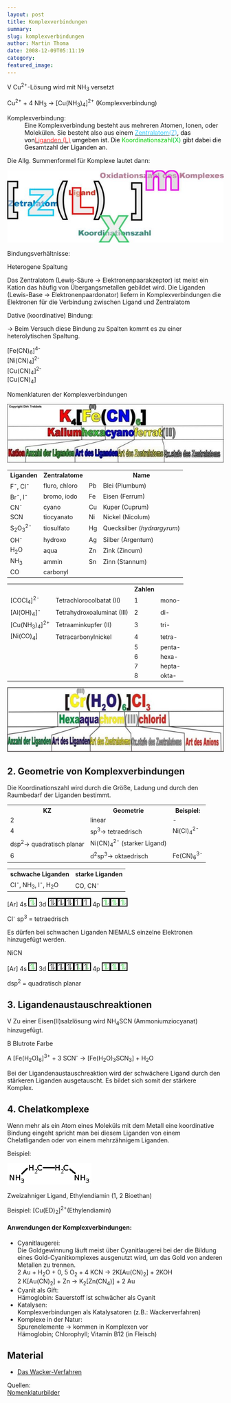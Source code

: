 ```yaml
---
layout: post
title: Komplexverbindungen
summary: 
slug: komplexverbindungen
author: Martin Thoma
date: 2008-12-09T05:11:19
category: 
featured_image: 
---
```

<p><span class="versuch">V</span> Cu<sup>2+</sup>-Lösung wird mit NH<sub>3</sub> versetzt</p>
<p>Cu<sup>2+</sup> + 4 NH<sub>3</sub> &#8594; [Cu(NH<sub>3</sub>)<sub>4</sub>]<sup>2+</sup> (Komplexverbindung)</p>
<dl><dt>Komplexverbindung:</dt><dd>Eine Komplexverbindung besteht aus mehreren Atomen, Ionen, oder Molekülen. Sie besteht also aus einem <span style="color: rgb(102, 204, 255);"><a href="http://www.ddesignmedia.de/Komplex_Chemie/HTML/GMS/Texte/Komplex/Zentralatom/Zentralatom.htm"><span style="color: rgb(51, 204, 255);">Zentralatom</span><span style="color: rgb(102, 204, 255);">(Z)</span></a></span><span style="color: black;">, das von<a href="http://www.ddesignmedia.de/Komplex_Chemie/HTML/GMS/Texte/Komplex/Liganden/Liganden.htm"><span style="color: rgb(255, 51, 51);">Liganden (L)</span></a> umgeben ist. Die </span><span style="color: rgb(0, 204, 0);">Koordinationszahl</span><span style="color: black;"></span><span style="color: rgb(0, 204, 51);">(X)</span><span style="color: black;"> gibt dabei die Gesamtzahl der Liganden an.</span></dd></dl>

<p>Die Allg. Summenformel für Komplexe lautet dann:</p>
<img src="bilder/komplexe.jpg" alt="Komplexverbindungen" />

<p>Bindungsverhältnisse:</p>
<p>Heterogene Spaltung</p>
<p>Das Zentralatom (Lewis-Säure &#8594; Elektronenpaarakzeptor) ist meist ein Kation das häufig von Übergangsmetallen gebildet wird. Die Liganden (Lewis-Base &#8594; Elektronenpaardonator) liefern in Komplexverbindungen die Elektronen für die Verbindung zwischen Ligand und Zentralatom</p>
<p>Dative (koordinative) Bindung:</p>
<p>&#8594; Beim Versuch diese Bindung zu Spalten kommt es zu einer heterolytischen Spaltung.</p>
<p>[Fe(CN)<sub>6</sub>]<sup>4-</sup><br/>
[Ni(CN)<sub>4</sub>]<sup>2-</sup><br/>
[Cu(CN)<sub>4</sub>]<sup>2-</sup><br/>
[Cu(CN)<sub>4</sub>]</p>
<p>Nomenklaturen der Komplexverbindungen</p>
<img src="bilder/nomenklatur.jpg" alt="Nomenklatur der Komplexverbindungen" /><table class="style1"><tbody>
<tr><th>Liganden</th><th>Zentralatome </th><th></th><th>Name</th>
</tr>
<tr>
    <td>F<sup>-</sup>, Cl<sup>-</sup></td>
    <td>fluro, chloro</td>
    <td>Pb</td>
    <td>Blei (Plumbum)</td>
</tr><tr class="odd">
    <td>Br<sup>-</sup>, I<sup>-</sup></td>
    <td>bromo, iodo</td>
    <td>Fe</td>
    <td>Eisen (Ferrum)</td>
</tr>
<tr>
    <td>CN<sup>-</sup></td>
    <td>cyano</td>
    <td>Cu</td>
    <td>Kuper (Cuprum)</td>
</tr><tr class="odd">
    <td>SCN</td>
    <td>tiocyanato</td>
    <td>Ni</td>
    <td>Nickel (Nicolum)</td>
</tr>
<tr>
    <td>S<sub>2</sub>O<sub>3</sub><sup>2-</sup></td>
    <td>tiosulfato</td>
    <td>Hg</td>
    <td>Quecksilber (<i>hydrargyrum</i>)</td>
</tr><tr class="odd">
    <td>OH<sup>-</sup></td>
    <td>hydroxo</td>
    <td>Ag</td>
    <td>Silber (Argentum)</td>
</tr>
<tr>
    <td>H<sub>2</sub>O</td>
    <td>aqua</td>
    <td>Zn</td>
    <td>Zink (Zincum)</td>
</tr><tr class="odd">
    <td>NH<sub>3</sub></td>
    <td>ammin</td>
    <td>Sn</td>
    <td>Zinn (Stannum)</td>
</tr>
<tr>
    <td>CO</td>
    <td>carbonyl</td><td colspan="2"></td>
</tr></tbody>
</table>

<table class="style1"><tbody>
<tr><th></th><th></th><th>Zahlen</td>
</tr>
<tr>
    <td>[COCl<sub>4</sub>]<sup>2-</sup></td>
    <td>Tetrachlorocolbatat (II)</td>
    <td>1</td>
    <td>mono-</td>
</tr><tr class="odd">
    <td>[Al(OH)<sub>4</sub>]<sup>-</sup></td>
    <td>Tetrahydroxoaluminat (III)</td>
    <td>2</td>
    <td>di-</td>
</tr>
<tr>
    <td>[Cu(NH<sub>3</sub>)<sub>4</sub>]<sup>2+</sup></td>
    <td>Tetraaminkupfer (II)</td>
    <td>3</td>
    <td>tri-</td>
</tr><tr class="odd">
    <td>[Ni(CO)<sub>4</sub>]</td>
    <td>Tetracarbonylnickel</td>
    <td>4</td>
    <td>tetra-</td>
</tr>
<tr><td colspan="2"></td>
    <td>5</td>
    <td>penta-</td>
</tr><tr class="odd"><td colspan="2"></td>
    <td>6</td>
    <td>hexa-</td>
</tr>
<tr><td colspan="2"></td>
    <td>7</td>
    <td>hepta-</td>
</tr><tr class="odd"><td colspan="2"></td>
    <td>8</td>
    <td>okta-</td>
</tr></tbody>
</table>

<img src="bilder/nomenklatur2.jpg" alt="Nomenklatur der Komplexverbindungen" /><h2>2. Geometrie von Komplexverbindungen</h2>
<p>Die Koordinationszahl wird durch die Größe, Ladung und durch den Raumbedarf der Liganden bestimmt.</p>
<table class="style1"><tbody>
<tr><th>KZ</th><th>Geometrie</th><th>Beispiel: </th>
</tr>
<tr>
    <td>2</td>
    <td>linear</td>
    <td>-</td>
</tr><tr class="odd">
    <td>4</td>
    <td>sp<sup>3</sup>&#8594; tetraedrisch</td>
    <td>Ni(Cl)<sub>4</sub><sup>2-</sup></td>
</tr>
<tr>
    <td>dsp<sup>2</sup>&#8594; quadratisch planar</td>
    <td>Ni(CN)<sub>4</sub><sup>2-</sup> (starker Ligand)</td>
</tr><tr class="odd">
    <td>6</td>
    <td>d<sup>2</sup>sp<sup>3</sup>&#8594; oktaedrisch</td>
    <td>Fe(CN)<sub>6</sub><sup>3-</sup></td>
</tr></tbody>
</table>

<table class="style1"><tbody>
<tr><th>schwache Liganden</th><th>starke Liganden</th>
</tr>
<tr>
    <td>Cl<sup>-</sup>, NH<sub>3</sub>, I<sup>-</sup>, H<sub>2</sub>O</td>
    <td>CO, CN<sup>-</sup></td>
</tr></tbody>
</table>



<p>[Ar] 4s <img src="bilder/2_kaestchen_colored.jpg" alt="Kästchen" /> 3d <img src="bilder/2_kaestchen.jpg" alt="Kästchen" /><img src="bilder/2_kaestchen.jpg" alt="Kästchen" /><img src="bilder/2_kaestchen.jpg" alt="Kästchen" /><img src="bilder/1_kaestchen.jpg" alt="Kästchen" /><img src="bilder/1_kaestchen.jpg" alt="Kästchen" /> 4p <img src="bilder/2_kaestchen_colored.jpg" alt="Kästchen" /><img src="bilder/2_kaestchen_colored.jpg" alt="Kästchen" /><img src="bilder/2_kaestchen_colored.jpg" alt="Kästchen" /></p>
<p><span class="green">Cl<sup>-</sup> sp<sup>3</sup> = tetraedrisch</span></p>
<p>Es dürfen bei schwachen Liganden NIEMALS einzelne Elektronen hinzugefügt werden.</p>
<p>NiCN</p>
<p>[Ar] 4s <img src="bilder/2_kaestchen_colored.jpg" alt="Kästchen" /> 3d <img src="bilder/2_kaestchen.jpg" alt="Kästchen" /><img src="bilder/2_kaestchen.jpg" alt="Kästchen" /><img src="bilder/2_kaestchen.jpg" alt="Kästchen" /><img src="bilder/2_kaestchen_one_color.jpg" alt="Kästchen" /><img src="bilder/2_kaestchen_one_color.jpg" alt="Kästchen" /> 4p <img src="bilder/2_kaestchen_colored.jpg" alt="Kästchen" /><img src="bilder/2_kaestchen_colored.jpg" alt="Kästchen" /><img src="bilder/2_kaestchen_colored.jpg" alt="Kästchen" /></p>
<p>dsp<sup>2</sup> = quadratisch planar</p>
<h2>3. Ligandenaustauschreaktionen</h2>
<p><span class="versuch">V </span> Zu einer Eisen(II)salzlösung wird NH<sub>4</sub>SCN (Ammoniumziocyanat) hinzugefügt.</p>
<p><span class="versuch">B </span> Blutrote Farbe</p>
<p><span class="versuch">A </span> [Fe(H<sub>2</sub>O)<sub>6</sub>]<sup>3+</sup> + 3 SCN<sup>-</sup> &#8594; [Fe(H<sub>2</sub>O)<sub>3</sub>SCN<sub>3</sub>] + H<sub>2</sub>O</p>
<p>Bei der Ligandenaustauschreaktion wird der schwächere Ligand durch den stärkeren Liganden ausgetauscht. Es bildet sich somit der stärkere Komplex.</p>
<h2>4. Chelatkomplexe </h2>
<p>Wenn mehr als ein Atom eines Moleküls mit dem Metall eine koordinative Bindung eingeht spricht man bei diesem Liganden von einem Chelatliganden oder von einem mehrzähnigem Liganden.</p>
<p class="u">Beispiel:</p>
<img src="bilder/ethylendiamin.gif" alt="Ethylendiamin" />

<p>Zweizahniger Ligand, Ethylendiamin (1, 2 Bioethan)</p>
<p><span class="u">Beispiel:</span> [Cu(ED)<sub>2</sub>]<sup>2+</sup>(Ethylendiamin)</p>
<h4>Anwendungen der Komplexverbindungen:</h4>
<ul>
    <li><span class="u">Cyanitlaugerei:</span><br/>
Die Goldgewinnung läuft meist über Cyanitlaugerei bei der die Bildung eines Gold-Cyanitkomplexes ausgenutzt wird, um das Gold von anderen Metallen zu trennen.<br/>
2 Au + H<sub>2</sub>O + 0, 5 O<sub>2</sub> + 4 KCN &#8594; 2K[Au(CN)<sub>2</sub>] + 2KOH<br/>
2 K[Au(CN)<sub>2</sub>] + Zn &#8594; K<sub>2</sub>[Zn(CN<sub>4</sub>)] + 2 Au</li>
    <li><span class="u">Cyanit als Gift:</span><br/>
Hämoglobin: Sauerstoff ist schwächer als Cyanit</li>
    <li><span class="u">Katalysen:</span><br/>
Komplexverbindungen als Katalysatoren (z.B.: Wackerverfahren)</li>
    <li><span class="u">Komplexe in der Natur:</span><br/>
Spurenelemente &#8594; kommen in Komplexen vor<br/>
Hämoglobin; Chlorophyll; Vitamin B12 (in Fleisch)</li>
</ul>

<h2>Material</h2>
<ul>
    <li><a href="http://www.ddesignmedia.de/ani/Wacker.html">Das Wacker-Verfahren</a></li>
</ul>

<p id="sources">Quellen:<br/>
<a href="http://ddesignmedia.de/Komplex_Chemie/HTML/GMS/Nomenklatur/Nomenklatur1.html">Nomenklaturbilder</a></p>
